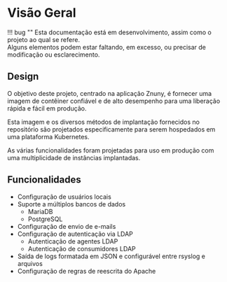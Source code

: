 # Visão Geral

!!! bug ""
    Esta documentação está em desenvolvimento, assim como o projeto ao qual se refere.  
    Alguns elementos podem estar faltando, em excesso, ou precisar de modificação ou esclarecimento.  

## Design

O objetivo deste projeto, centrado na aplicação Znuny, é fornecer uma imagem de contêiner confiável e de alto desempenho para uma liberação rápida e fácil em produção.

Esta imagem e os diversos métodos de implantação fornecidos no repositório são projetados especificamente para serem hospedados em uma plataforma Kubernetes.

As várias funcionalidades foram projetadas para uso em produção com uma multiplicidade de instâncias implantadas.

## Funcionalidades

* Configuração de usuários locais
* Suporte a múltiplos bancos de dados
    * MariaDB
    * PostgreSQL
* Configuração de envio de e-mails
* Configuração de autenticação via LDAP
    * Autenticação de agentes LDAP
    * Autenticação de consumidores LDAP
* Saída de logs formatada em JSON e configurável entre rsyslog e arquivos
* Configuração de regras de reescrita do Apache
